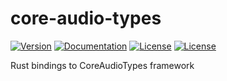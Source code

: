 # core-audio-types

[![Version](https://img.shields.io/crates/v/core-audio-types)](https://crates.io/crates/core-audio-types)
[![Documentation](https://docs.rs/core-audio-types/badge.svg)](https://docs.rs/core-audio-types)
[![License](https://img.shields.io/badge/License-Apache%202-blue.svg)](LICENSE-APACHE)
[![License](https://img.shields.io/badge/License-MIT-green.svg)](LICENSE-MIT)

Rust bindings to CoreAudioTypes framework
